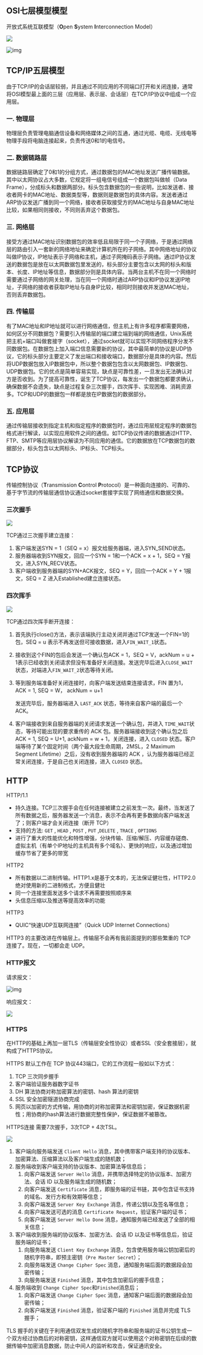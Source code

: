 ## OSI七层模型模型

开放式系统互联模型（**O**pen **S**ystem **I**nterconnection Model）

![](https://qwq.lsaiah.cn/usr/uploads/Picture/OSI.png)

![img](https://qwq.lsaiah.cn/picgo/20210310100043.png)

## TCP/IP五层模型

由于TCP/IP的会话层较弱，并且通过不同应用的不同端口打开和关闭连接，通常将OSI模型最上面的三层（应用层、表示层、会话层）在TCP/IP协议中组成一个应用层。

### 一. 物理层

物理层负责管理电脑通信设备和网络媒体之间的互通，通过光缆、电缆、无线电等物理手段将电脑连接起来，负责传送0和1的电信号。

### 二. 数据链路层

数据链路层确定了0和1的分组方式，通过数据包的MAC地址发送广播传输数据。其中以太网协议占大多数，它规定将一组电信号组成一个数据包叫做帧（Data Frame），分成标头和数据两部分。标头包含数据包的一些说明，比如发送者、接收者网卡的MAC地址、数据类型等，数据则是数据包的具体内容。发送者通过ARP协议发送广播到同一个网络，接收者获取接受方的MAC地址与自身MAC地址比较，如果相同则接收，不同则丢弃这个数据包。

### 三. 网络层

接受方通过MAC地址识别数据包的效率低且局限于同一个子网络，于是通过网络层的路由引入一套新的网络地址来确定计算机所在的子网络。其中网络地址的协议叫做IP协议，IP地址表示子网络和主机，通过子网掩码表示子网络。通过IP协议发送的数据包是放在以太网数据包里发送的，标头部分主要包含以太网的标头和版本、长度、IP地址等信息，数据部分则是具体内容。当两台主机不在同一个网络时需要通过子网络的网关处理，当在同一个网络时通过ARP协议和IP协议发送IP地址，子网络的接收者获取IP地址与自身IP比较，相同时则接收并发送MAC地址，否则丢弃数据包。

### 四. 传输层

有了MAC地址和IP地址就可以进行网络通信，但主机上有许多程序都需要网络，如何区分不同数据包？需要引入传输层的端口建立端到端的网络通信，Unix系统把主机+端口叫做套接字（socket），通过socket就可以实现不同网络程序分发不同数据包。在数据包上加入端口信息需要新的协议，其中最简单的协议是UDP协议，它的标头部分主要定义了发出端口和接收端口，数据部分是具体的内容。然后将UDP数据包放入IP数据包中，所以整个数据包包含以太网数据包、IP数据包、UDP数据包。它的优点是简单容易实现，缺点是可靠性差，一旦发出无法确认对方是否收到。为了提高可靠性，诞生了TCP协议，每发出一个数据包都要求确认，确保数据不会遗失，缺点是过程复杂三次握手，四次挥手、实现困难、消耗资源多。TCP和UDP的数据包一样都是放在IP数据包的数据部分。

### 五. 应用层

通过传输层接收到指定主机和指定程序的数据包时，通过应用层规定程序的数据包格式进行解读，以实现应用软件之间的通信。如TCP协议传递的数据通过HTTP、FTP、SMTP等应用层协议解读为不同应用的通信。它的数据放在TCP数据包的数据部分，标头包含以太网标头、IP标头、TCP标头。

## TCP协议

传输控制协议（**T**ransmission **C**ontrol **P**rotocol）是一种面向连接的、可靠的、基于字节流的传输层通信协议通过socket套接字实现了网络通信和数据交换。

### 三次握手

![](https://qwq.lsaiah.cn/usr/uploads/Picture/TCP%E4%B8%89%E6%AC%A1%E6%8F%A1%E6%89%8B.png)

TCP通过三次握手建立连接：

1. 客户端发送SYN = 1（SEQ = x）报文给服务器端，进入SYN_SEND状态。
2. 服务器端收到SYN报文，回应一个SYN = 1和一个ACK = x + 1，SEQ = Y报文，进入SYN_RECV状态。
3. 客户端收到服务器端的SYN+ACK报文，SEQ = Y，回应一个ACK = Y + 1报文，SEQ = Z 进入Established建立连接状态。

### 四次挥手

![](https://qwq.lsaiah.cn/usr/uploads/Picture/TCP%E5%9B%9B%E6%AC%A1%E6%8C%A5%E6%89%8B.png)

TCP通过四次挥手断开连接：

1. 首先执行close()方法，表示该端执行主动关闭并通过TCP发送一个FIN=1的包，SEQ = u 表示不再发送但可接收数据，进入`FIN_WAIT_1`状态。

2. 接收到这个FIN的包后会发送一个确认包ACK = 1，SEQ = V，ackNum = u + 1表示已经收到关闭请求但没有准备好关闭连接。发送完毕后进入`CLOSE_WAIT`状态，对端进入`FIN_WAIT_2`状态等待关闭。

3. 等到服务端准备好关闭连接时，向客户端发送结束连接请求，FIN 置为1，ACK = 1, SEQ = W， ackNum = u+1

   发送完毕后，服务器端进入 `LAST_ACK` 状态，等待来自客户端的最后一个ACK。
   
4. 客户端接收到来自服务器端的关闭请求发送一个确认包，并进入 `TIME_WAIT`状态，等待可能出现的要求重传的 ACK 包。服务器端接收到这个确认包之后ACK = 1, SEQ = U+1, ackNum = w + 1，关闭连接，进入 `CLOSED` 状态。客户端等待了某个固定时间（两个最大段生命周期，2MSL，2 Maximum Segment Lifetime）之后，没有收到服务器端的 ACK ，认为服务器端已经正常关闭连接，于是自己也关闭连接，进入 `CLOSED` 状态。

## HTTP

HTTP/1.1

-  持久连接。TCP三次握手会在任何连接被建立之前发生一次。最终，当发送了所有数据之后，服务器发送一个消息，表示不会再有更多数据向客户端发送了；则客户端才会关闭连接（断开 TCP）
-  支持的方法: `GET` , `HEAD` , `POST` , `PUT` ,`DELETE` , `TRACE` , `OPTIONS`
-  进行了重大的性能优化和特性增强，分块传输、压缩/解压、内容缓存磋商、虚拟主机（有单个IP地址的主机具有多个域名）、更快的响应，以及通过增加缓存节省了更多的带宽

HTTP2

-  所有数据以二进制传输。HTTP1.x是基于文本的，无法保证健壮性，HTTP2.0绝对使用新的二进制格式，方便且健壮
-  同一个连接里面发送多个请求不再需要按照顺序来
-  头信息压缩以及推送等提高效率的功能

HTTP3

-  QUIC“快速UDP互联网连接”（Quick UDP Internet Connections）

HTTP3 的主要改进在传输层上。传输层不会再有我前面提到的那些繁重的 TCP 连接了。现在，一切都会走 UDP。

### HTTP报文

请求报文：

![img](https://qwq.lsaiah.cn/picgo/20210310101357.png)

响应报文：

![](https://qwq.lsaiah.cn/picgo/20210310101445.png)

### HTTPS

在HTTP的基础上再加一层TLS（传输层安全性协议）或者SSL（安全套接层），就构成了HTTPS协议。

HTTPS 默认工作在 TCP 协议443端口，它的工作流程一般如以下方式：

1. TCP 三次同步握手
2. 客户端验证服务器数字证书
3. DH 算法协商对称加密算法的密钥、hash 算法的密钥
4. SSL 安全加密隧道协商完成
5. 网页以加密的方式传输，用协商的对称加密算法和密钥加密，保证数据机密性；用协商的hash算法进行数据完整性保护，保证数据不被篡改。

HTTPS连接 需要7次握手，3次TCP + 4次TSL。

![](https://qwq.lsaiah.cn/picgo/20210310101826.png)

1. 客户端向服务端发送 `Client Hello` 消息，其中携带客户端支持的协议版本、加密算法、压缩算法以及客户端生成的随机数；
2. 服务端收到客户端支持的协议版本、加密算法等信息后；
   1. 向客户端发送 `Server Hello` 消息，并携带选择特定的协议版本、加密方法、会话 ID 以及服务端生成的随机数；
   2. 向客户端发送 `Certificate` 消息，即服务端的证书链，其中包含证书支持的域名、发行方和有效期等信息；
   3. 向客户端发送 `Server Key Exchange` 消息，传递公钥以及签名等信息；
   4. 向客户端发送可选的消息 `Certificate Request`，验证客户端的证书；
   5. 向客户端发送 `Server Hello Done` 消息，通知服务端已经发送了全部的相关信息；
3. 客户端收到服务端的协议版本、加密方法、会话 ID 以及证书等信息后，验证服务端的证书；
   1. 向服务端发送 `Client Key Exchange` 消息，包含使用服务端公钥加密后的随机字符串，即预主密钥（`Pre Master Secret`）；
   2. 向服务端发送 `Change Cipher Spec` 消息，通知服务端后面的数据段会加密传输；
   3. 向服务端发送 `Finished` 消息，其中包含加密后的握手信息；
4. 服务端收到 `Change Cipher Spec`和`Finished`消息后；
   1. 向客户端发送 `Change Cipher Spec` 消息，通知客户端后面的数据段会加密传输；
   2. 向客户端发送 `Finished` 消息，验证客户端的 `Finished` 消息并完成 TLS 握手；

TLS 握手的关键在于利用通信双发生成的随机字符串和服务端的证书公钥生成一个双方经过协商后的对称密钥，这样通信双方就可以使用这个对称密钥在后续的数据传输中加密消息数据，防止中间人的监听和攻击，保证通讯安全。